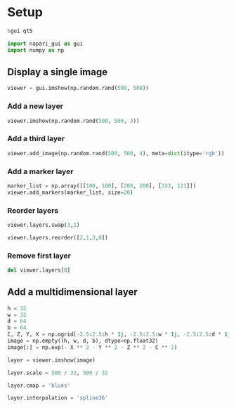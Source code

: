 # Setup

```python
%gui qt5
```

```python
import napari_gui as gui
import numpy as np
```

## Display a single image

```python
viewer = gui.imshow(np.random.rand(500, 500))
```

### Add a new layer

```python
viewer.imshow(np.random.rand(500, 500, 3))
```

### Add a third layer

```python
viewer.add_image(np.random.rand(500, 500, 4), meta=dict(itype='rgb'))
```

### Add a marker layer

```python
marker_list = np.array([[100, 100], [200, 200], [333, 111]])
viewer.add_markers(marker_list, size=20)
```

### Reorder layers

```python
viewer.layers.swap(3,1)
```

```python
viewer.layers.reorder([2,1,3,0])
```

### Remove first layer

```python
del viewer.layers[0]
```

## Add a multidimensional layer

```python
h = 32
w = 32
d = 64
b = 64
C, Z, Y, X = np.ogrid[-2.5:2.5:h * 1j, -2.5:2.5:w * 1j, -2.5:2.5:d * 1j, -2.5:2.5:b * 1j]
image = np.empty((h, w, d, b), dtype=np.float32)
image[:] = np.exp(- X ** 2 - Y ** 2 - Z ** 2 - C ** 2)

layer = viewer.imshow(image)
```

```python
layer.scale = 500 / 32, 500 / 32
```

```python
layer.cmap = 'blues'
```

```python
layer.interpolation = 'spline36'
```
